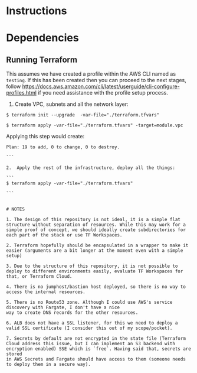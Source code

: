 # Instructions

# Dependencies

## Running Terraform

This assumes we have created a profile within the AWS CLI named as `testing`. If this has been created then you
can proceed to the next stages, follow https://docs.aws.amazon.com/cli/latest/userguide/cli-configure-profiles.html if you need assistance with the profile setup process.

1. Create VPC, subnets and all the network layer:
```
$ terraform init --upgrade  -var-file="./terraform.tfvars"

$ terraform apply -var-file="./terraform.tfvars" -target=module.vpc 
```

Applying this step would create:

````
Plan: 19 to add, 0 to change, 0 to destroy.

```

2.  Apply the rest of the infrastructure, deploy all the things:

```
$ terraform apply -var-file="./terraform.tfvars"

```


# NOTES

1. The design of this repository is not ideal, it is a simple flat structure without separation of resources. While this may work for a simple proof of concept, we should ideally create subdirectories for
each part of the stack or use TF Workspaces.

2. Terraform hopefully should be encapsulated in a wrapper to make it easier (arguments are a bit longer at the moment even with a simple setup)

3. Due to the structure of this repository, it is not possible to deploy to different environments easily, evaluate TF Workspaces for that, or Terraform Cloud. 

4. There is no jumphost/bastion host deployed, so there is no way to access the internal resources. 

5. There is no Route53 zone. Although I could use AWS's service discovery with Fargate, I don't have a nice
way to create DNS records for the other resources. 

6. ALB does not have a SSL listener, for this we need to deploy a valid SSL certificate (I consider this out of my scope/pocket).

7. Secrets by default are not encrypted in the state file (Terraform Cloud address this issue, but I can implement an S3 backend with encryption enabled) SSE which is `free`. Having said that, secrets are stored
in AWS Secrets and Fargate should have access to them (someone needs to deploy them in a secure way).

